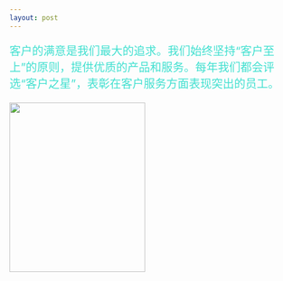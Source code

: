 ```yaml
---
layout: post
---
```

<div class="container">
	<div class="row" rows="8">
	    <div class="col-md-6">
			<p style="color: rgb(64,224,208); font-size: 20px;">客户的满意是我们最大的追求。我们始终坚持“客户至上”的原则，提供优质的产品和服务。每年我们都会评选“客户之星”，表彰在客户服务方面表现突出的员工。    </p>
        </div>
		<div class="col-md-3 ">
			<div class="thumbnail">
				<img src="/imges/ct/客户至上.jpg" style="width: 240px;height: 300px;">
			</div>
		</div>
	</div>
</div>
